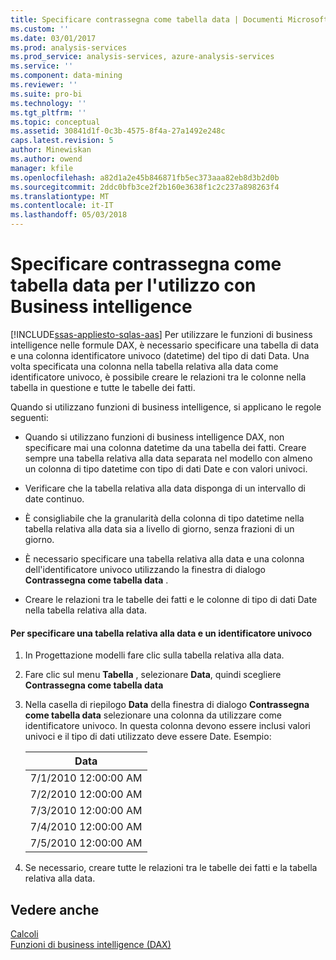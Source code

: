 ```yaml
---
title: Specificare contrassegna come tabella data | Documenti Microsoft
ms.custom: ''
ms.date: 03/01/2017
ms.prod: analysis-services
ms.prod_service: analysis-services, azure-analysis-services
ms.service: ''
ms.component: data-mining
ms.reviewer: ''
ms.suite: pro-bi
ms.technology: ''
ms.tgt_pltfrm: ''
ms.topic: conceptual
ms.assetid: 30841d1f-0c3b-4575-8f4a-27a1492e248c
caps.latest.revision: 5
author: Minewiskan
ms.author: owend
manager: kfile
ms.openlocfilehash: a82d1a2e45b846871fb5ec373aaa82eb8d3b2d0b
ms.sourcegitcommit: 2ddc0bfb3ce2f2b160e3638f1c2c237a898263f4
ms.translationtype: MT
ms.contentlocale: it-IT
ms.lasthandoff: 05/03/2018
---
```

# <a name="specify-mark-as-date-table-for-use-with-time-intelligence"></a>Specificare contrassegna come tabella data per l'utilizzo con Business intelligence
[!INCLUDE[ssas-appliesto-sqlas-aas](../../includes/ssas-appliesto-sqlas-aas.md)]
  Per utilizzare le funzioni di business intelligence nelle formule DAX, è necessario specificare una tabella di data e una colonna identificatore univoco (datetime) del tipo di dati Data. Una volta specificata una colonna nella tabella relativa alla data come identificatore univoco, è possibile creare le relazioni tra le colonne nella tabella in questione e tutte le tabelle dei fatti.  
  
 Quando si utilizzano funzioni di business intelligence, si applicano le regole seguenti:  
  
-   Quando si utilizzano funzioni di business intelligence DAX, non specificare mai una colonna datetime da una tabella dei fatti. Creare sempre una tabella relativa alla data separata nel modello con almeno un colonna di tipo datetime con tipo di dati Date e con valori univoci.  
  
-   Verificare che la tabella relativa alla data disponga di un intervallo di date continuo.  
  
-   È consigliabile che la granularità della colonna di tipo datetime nella tabella relativa alla data sia a livello di giorno, senza frazioni di un giorno.  
  
-   È necessario specificare una tabella relativa alla data e una colonna dell'identificatore univoco utilizzando la finestra di dialogo **Contrassegna come tabella data** .  
  
-   Creare le relazioni tra le tabelle dei fatti e le colonne di tipo di dati Date nella tabella relativa alla data.  
  
#### <a name="to-specify-a-date-table-and-unique-identifier"></a>Per specificare una tabella relativa alla data e un identificatore univoco  
  
1.  In Progettazione modelli fare clic sulla tabella relativa alla data.  
  
2.  Fare clic sul menu **Tabella** , selezionare **Data**, quindi scegliere **Contrassegna come tabella data**  
  
3.  Nella casella di riepilogo **Data** della finestra di dialogo **Contrassegna come tabella data** selezionare una colonna da utilizzare come identificatore univoco. In questa colonna devono essere inclusi valori univoci e il tipo di dati utilizzato deve essere Date. Esempio:  
  
    |Data|  
    |----------|  
    |7/1/2010 12:00:00 AM|  
    |7/2/2010 12:00:00 AM|  
    |7/3/2010 12:00:00 AM|  
    |7/4/2010 12:00:00 AM|  
    |7/5/2010 12:00:00 AM|  
  
4.  Se necessario, creare tutte le relazioni tra le tabelle dei fatti e la tabella relativa alla data.  
  
## <a name="see-also"></a>Vedere anche  
 [Calcoli](../../analysis-services/tabular-models/calculations-ssas-tabular.md)   
 [Funzioni di business intelligence (DAX)](http://msdn.microsoft.com/en-us/91df278d-4b28-40c1-a572-cdb91f081517)  
  
  
